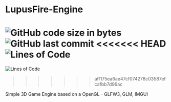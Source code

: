 # LupusFire-Engine

![GitHub code size in bytes](https://img.shields.io/github/languages/code-size/simo8902/LupusFire-Engine)
![GitHub last commit](https://img.shields.io/github/last-commit/simo8902/LupusFire-Engine)
<<<<<<< HEAD
![Lines of Code](https://img.shields.io/badge/Lines%20of%20Code-1101-green)
=======
![Lines of Code](https://img.shields.io/badge/Lines%20of%20Code-1207-green)
>>>>>>> aff175ea6ae47cf074278c03587efcafbb7d96ac

Simple 3D Game Engine based on a OpenGL - GLFW3, GLM, IMGUI

